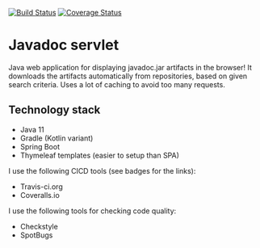 [![Build Status](https://travis-ci.org/GreenT13/javadoc-servlet.svg?branch=master)](https://travis-ci.org/GreenT13/javadoc-servlet)
[![Coverage Status](https://coveralls.io/repos/github/GreenT13/javadoc-servlet/badge.svg?branch=master)](https://coveralls.io/github/GreenT13/javadoc-servlet?branch=master)

# Javadoc servlet
Java web application for displaying javadoc.jar artifacts in the browser! It downloads the artifacts automatically
from repositories, based on given search criteria. Uses a lot of caching to avoid too many requests.

## Technology stack
* Java 11
* Gradle (Kotlin variant)
* Spring Boot
* Thymeleaf templates (easier to setup than SPA)

I use the following CICD tools (see badges for the links):
* Travis-ci.org
* Coveralls.io

I use the following tools for checking code quality:
* Checkstyle
* SpotBugs
